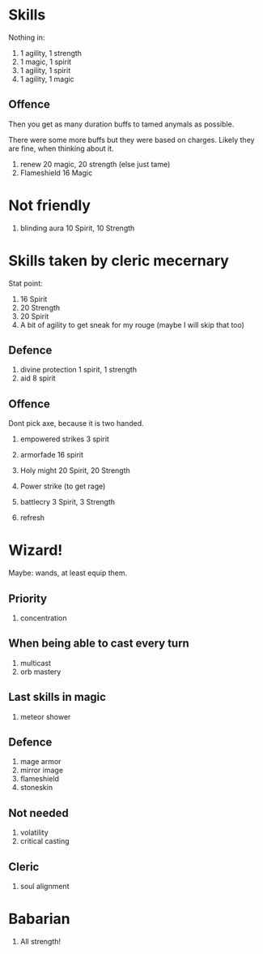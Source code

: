 # Skills

Nothing in:
1. 1 agility, 1 strength
1. 1 magic, 1 spirit
1. 1 agility, 1 spirit
1. 1 agility, 1 magic


## Offence

Then you get as many duration buffs to tamed anymals as possible. 

There were some more buffs but they were based on charges. Likely they are fine, when thinking about it. 

1. renew                   20 magic, 20 strength (else just tame)
1. Flameshield 16 Magic


# Not friendly

1. blinding aura 10 Spirit, 10 Strength


# Skills taken by cleric mecernary

Stat point: 
1. 16 Spirit
1. 20 Strength
1. 20 Spirit
1. A bit of agility to get sneak for my rouge (maybe I will skip that too) 

## Defence
1. divine protection        1 spirit, 1 strength
1. aid                      8 spirit 

## Offence

Dont pick axe, because it is two handed. 

1. empowered strikes 3 spirit
1. armorfade 16 spirit
1. Holy might 20 Spirit, 20 Strength
1. Power strike (to get rage)
1. battlecry 3 Spirit, 3 Strength 

1. refresh


# Wizard! 

Maybe: wands, at least equip them.

## Priority 

1. concentration

## When being able to cast every turn 
1. multicast
1. orb mastery

## Last skills in magic

1. meteor shower

## Defence

1. mage armor
1. mirror image
1. flameshield
1. stoneskin

## Not needed

1. volatility
1. critical casting

## Cleric

1. soul alignment


# Babarian

1. All strength! 


